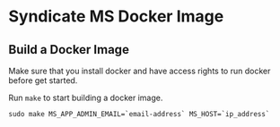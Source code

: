 # Syndicate MS Docker Image

Build a Docker Image
--------------------

Make sure that you install docker and have access rights to run docker before get started.

Run `make` to start building a docker image.
```
sudo make MS_APP_ADMIN_EMAIL=`email-address` MS_HOST=`ip_address`
```
